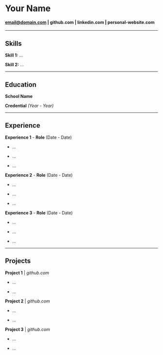 # Your Name

#### email@domain.com | github.com | linkedin.com | personal-website.com 

--- 

## Skills 

**Skill 1:** ...

**Skill 2:** ...

--- 

## Education

**School Name** 

**Credential** *(Year - Year)*

--- 

## Experience 

**Experience 1** *-* **Role** (Date - Date)

- ...

- ...

- ...

**Experience 2** *-* **Role** (Date - Date)

- ...

- ...

- ...

**Experience 3** *-* **Role** (Date - Date)

- ...

- ...

- ...

--- 

## Projects

**Project 1** | *github.com*

- ...

- ...

**Project 2** | *github.com*

- ...

- ...

**Project 3** | *github.com*

- ...

- ...
